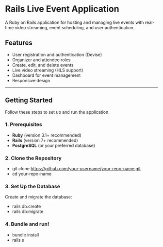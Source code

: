 # Rails Live Event Application

A Ruby on Rails application for hosting and managing live events with real-time video streaming, event scheduling, and user authentication.

## Features

- User registration and authentication (Devise)
- Organizer and attendee roles
- Create, edit, and delete events
- Live video streaming (HLS support)
- Dashboard for event management
- Responsive design

---

## Getting Started

Follow these steps to set up and run the application.

### 1. Prerequisites

- **Ruby** (version 3.1+ recommended)
- **Rails** (version 7+ recommended)
- **PostgreSQL** (or your preferred database)

### 2. Clone the Repository

- git clone https://github.com/your-username/your-repo-name.git
- cd your-repo-name

### 3. Set Up the Database

Create and migrate the database:

- rails db:create
- rails db:migrate

### 4. Bundle and run!

- bundle install
- rails s